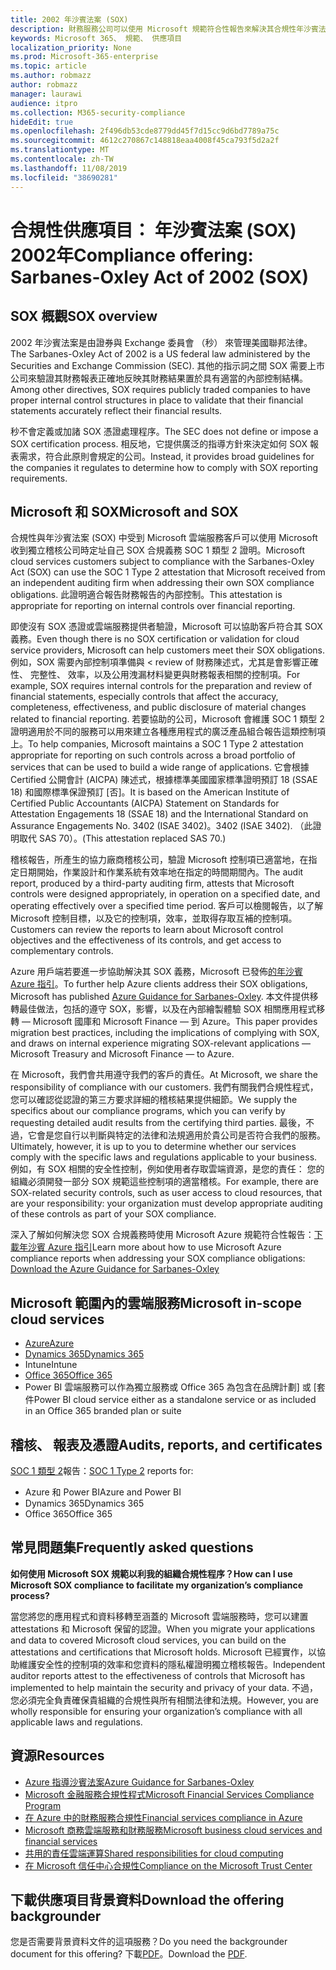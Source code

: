 ```yaml
---
title: 2002 年沙賓法案 (SOX)
description: 財務服務公司可以使用 Microsoft 規範符合性報告來解決其合規性年沙賓法案。
keywords: Microsoft 365、 規範、 供應項目
localization_priority: None
ms.prod: Microsoft-365-enterprise
ms.topic: article
ms.author: robmazz
author: robmazz
manager: laurawi
audience: itpro
ms.collection: M365-security-compliance
hideEdit: true
ms.openlocfilehash: 2f496db53cde8779dd45f7d15cc9d6bd7789a75c
ms.sourcegitcommit: 4612c270867c148818eaa4008f45ca793f5d2a2f
ms.translationtype: MT
ms.contentlocale: zh-TW
ms.lasthandoff: 11/08/2019
ms.locfileid: "38690281"
---
```

# <a name="compliance-offering-sarbanes-oxley-act-of-2002-sox"></a><span data-ttu-id="7e1e1-104">合規性供應項目： 年沙賓法案 (SOX) 2002年</span><span class="sxs-lookup"><span data-stu-id="7e1e1-104">Compliance offering: Sarbanes-Oxley Act of 2002 (SOX)</span></span>

## <a name="sox-overview"></a><span data-ttu-id="7e1e1-105">SOX 概觀</span><span class="sxs-lookup"><span data-stu-id="7e1e1-105">SOX overview</span></span>

<span data-ttu-id="7e1e1-106">2002 年沙賓法案是由證券與 Exchange 委員會 （秒） 來管理美國聯邦法律。</span><span class="sxs-lookup"><span data-stu-id="7e1e1-106">The Sarbanes-Oxley Act of 2002 is a US federal law administered by the Securities and Exchange Commission (SEC).</span></span> <span data-ttu-id="7e1e1-107">其他的指示詞之間 SOX 需要上市公司來驗證其財務報表正確地反映其財務結果置於具有適當的內部控制結構。</span><span class="sxs-lookup"><span data-stu-id="7e1e1-107">Among other directives, SOX requires publicly traded companies to have proper internal control structures in place to validate that their financial statements accurately reflect their financial results.</span></span>

<span data-ttu-id="7e1e1-108">秒不會定義或加諸 SOX 憑證處理程序。</span><span class="sxs-lookup"><span data-stu-id="7e1e1-108">The SEC does not define or impose a SOX certification process.</span></span> <span data-ttu-id="7e1e1-109">相反地，它提供廣泛的指導方針來決定如何 SOX 報表需求，符合此原則會規定的公司。</span><span class="sxs-lookup"><span data-stu-id="7e1e1-109">Instead, it provides broad guidelines for the companies it regulates to determine how to comply with SOX reporting requirements.</span></span>

## <a name="microsoft-and-sox"></a><span data-ttu-id="7e1e1-110">Microsoft 和 SOX</span><span class="sxs-lookup"><span data-stu-id="7e1e1-110">Microsoft and SOX</span></span>

<span data-ttu-id="7e1e1-111">合規性與年沙賓法案 (SOX) 中受到 Microsoft 雲端服務客戶可以使用 Microsoft 收到獨立稽核公司時定址自己 SOX 合規義務 SOC 1 類型 2 證明。</span><span class="sxs-lookup"><span data-stu-id="7e1e1-111">Microsoft cloud services customers subject to compliance with the Sarbanes-Oxley Act (SOX) can use the SOC 1 Type 2 attestation that Microsoft received from an independent auditing firm when addressing their own SOX compliance obligations.</span></span> <span data-ttu-id="7e1e1-112">此證明適合報告財務報告的內部控制。</span><span class="sxs-lookup"><span data-stu-id="7e1e1-112">This attestation is appropriate for reporting on internal controls over financial reporting.</span></span>

<span data-ttu-id="7e1e1-113">即使沒有 SOX 憑證或雲端服務提供者驗證，Microsoft 可以協助客戶符合其 SOX 義務。</span><span class="sxs-lookup"><span data-stu-id="7e1e1-113">Even though there is no SOX certification or validation for cloud service providers, Microsoft can help customers meet their SOX obligations.</span></span> <span data-ttu-id="7e1e1-114">例如，SOX 需要內部控制項準備與 < review of 財務陳述式，尤其是會影響正確性、 完整性、 效率，以及公用洩漏材料變更與財務報表相關的控制項。</span><span class="sxs-lookup"><span data-stu-id="7e1e1-114">For example, SOX requires internal controls for the preparation and review of financial statements, especially controls that affect the accuracy, completeness, effectiveness, and public disclosure of material changes related to financial reporting.</span></span> <span data-ttu-id="7e1e1-115">若要協助的公司，Microsoft 會維護 SOC 1 類型 2 證明適用於不同的服務可以用來建立各種應用程式的廣泛產品組合報告這類控制項上。</span><span class="sxs-lookup"><span data-stu-id="7e1e1-115">To help companies, Microsoft maintains a SOC 1 Type 2 attestation appropriate for reporting on such controls across a broad portfolio of services that can be used to build a wide range of applications.</span></span> <span data-ttu-id="7e1e1-116">它會根據 Certified 公開會計 (AICPA) 陳述式，根據標準美國國家標準證明預訂 18 (SSAE 18) 和國際標準保證預訂 [否]。</span><span class="sxs-lookup"><span data-stu-id="7e1e1-116">It is based on the American Institute of Certified Public Accountants (AICPA) Statement on Standards for Attestation Engagements 18 (SSAE 18) and the International Standard on Assurance Engagements No.</span></span> <span data-ttu-id="7e1e1-117">3402 (ISAE 3402)。</span><span class="sxs-lookup"><span data-stu-id="7e1e1-117">3402 (ISAE 3402).</span></span> <span data-ttu-id="7e1e1-118">（此證明取代 SAS 70）。</span><span class="sxs-lookup"><span data-stu-id="7e1e1-118">(This attestation replaced SAS 70.)</span></span>

<span data-ttu-id="7e1e1-119">稽核報告，所產生的協力廠商稽核公司，驗證 Microsoft 控制項已適當地，在指定日期開始，作業設計和作業系統有效率地在指定的時間期間內。</span><span class="sxs-lookup"><span data-stu-id="7e1e1-119">The audit report, produced by a third-party auditing firm, attests that Microsoft controls were designed appropriately, in operation on a specified date, and operating effectively over a specified time period.</span></span> <span data-ttu-id="7e1e1-120">客戶可以檢閱報告，以了解 Microsoft 控制目標，以及它的控制項，效率，並取得存取互補的控制項。</span><span class="sxs-lookup"><span data-stu-id="7e1e1-120">Customers can review the reports to learn about Microsoft control objectives and the effectiveness of its controls, and get access to complementary controls.</span></span>

<span data-ttu-id="7e1e1-121">Azure 用戶端若要進一步協助解決其 SOX 義務，Microsoft 已發佈[的年沙賓 Azure 指引](https://aka.ms/Azure-SOX-Guide)。</span><span class="sxs-lookup"><span data-stu-id="7e1e1-121">To further help Azure clients address their SOX obligations, Microsoft has published [Azure Guidance for Sarbanes-Oxley](https://aka.ms/Azure-SOX-Guide).</span></span> <span data-ttu-id="7e1e1-122">本文件提供移轉最佳做法，包括的遵守 SOX，影響，以及在內部繪製體驗 SOX 相關應用程式移轉 — Microsoft 國庫和 Microsoft Finance — 到 Azure。</span><span class="sxs-lookup"><span data-stu-id="7e1e1-122">This paper provides migration best practices, including the implications of complying with SOX, and draws on internal experience migrating SOX-relevant applications — Microsoft Treasury and Microsoft Finance — to Azure.</span></span>

<span data-ttu-id="7e1e1-123">在 Microsoft，我們會共用遵守我們的客戶的責任。</span><span class="sxs-lookup"><span data-stu-id="7e1e1-123">At Microsoft, we share the responsibility of compliance with our customers.</span></span> <span data-ttu-id="7e1e1-124">我們有關我們合規性程式，您可以確認從認證的第三方要求詳細的稽核結果提供細節。</span><span class="sxs-lookup"><span data-stu-id="7e1e1-124">We supply the specifics about our compliance programs, which you can verify by requesting detailed audit results from the certifying third parties.</span></span> <span data-ttu-id="7e1e1-125">最後，不過，它會是您自行以判斷與特定的法律和法規適用於貴公司是否符合我們的服務。</span><span class="sxs-lookup"><span data-stu-id="7e1e1-125">Ultimately, however, it is up to you to determine whether our services comply with the specific laws and regulations applicable to your business.</span></span> <span data-ttu-id="7e1e1-126">例如，有 SOX 相關的安全性控制，例如使用者存取雲端資源，是您的責任： 您的組織必須開發一部分 SOX 規範這些控制項的適當稽核。</span><span class="sxs-lookup"><span data-stu-id="7e1e1-126">For example, there are SOX-related security controls, such as user access to cloud resources, that are your responsibility: your organization must develop appropriate auditing of these controls as part of your SOX compliance.</span></span>

<span data-ttu-id="7e1e1-127">深入了解如何解決您 SOX 合規義務時使用 Microsoft Azure 規範符合性報告：[下載年沙賓 Azure 指引](https://aka.ms/Azure-SOX-Guide)</span><span class="sxs-lookup"><span data-stu-id="7e1e1-127">Learn more about how to use Microsoft Azure compliance reports when addressing your SOX compliance obligations: [Download the Azure Guidance for Sarbanes-Oxley](https://aka.ms/Azure-SOX-Guide)</span></span>

## <a name="microsoft-in-scope-cloud-services"></a><span data-ttu-id="7e1e1-128">Microsoft 範圍內的雲端服務</span><span class="sxs-lookup"><span data-stu-id="7e1e1-128">Microsoft in-scope cloud services</span></span>

- [<span data-ttu-id="7e1e1-129">Azure</span><span class="sxs-lookup"><span data-stu-id="7e1e1-129">Azure</span></span>](https://aka.ms/AzureCompliance)
- [<span data-ttu-id="7e1e1-130">Dynamics 365</span><span class="sxs-lookup"><span data-stu-id="7e1e1-130">Dynamics 365</span></span>](https://aka.ms/d365-compliance-list)
- <span data-ttu-id="7e1e1-131">Intune</span><span class="sxs-lookup"><span data-stu-id="7e1e1-131">Intune</span></span>
- [<span data-ttu-id="7e1e1-132">Office 365</span><span class="sxs-lookup"><span data-stu-id="7e1e1-132">Office 365</span></span>](https://go.microsoft.com/fwlink/p/?LinkID=2077751)
- <span data-ttu-id="7e1e1-133">Power BI 雲端服務可以作為獨立服務或 Office 365 為包含在品牌計劃] 或 [套件</span><span class="sxs-lookup"><span data-stu-id="7e1e1-133">Power BI cloud service either as a standalone service or as included in an Office 365 branded plan or suite</span></span>

## <a name="audits-reports-and-certificates"></a><span data-ttu-id="7e1e1-134">稽核、 報表及憑證</span><span class="sxs-lookup"><span data-stu-id="7e1e1-134">Audits, reports, and certificates</span></span>

<span data-ttu-id="7e1e1-135">[SOC 1 類型 2](offering-SOC.md)報告：</span><span class="sxs-lookup"><span data-stu-id="7e1e1-135">[SOC 1 Type 2](offering-SOC.md) reports for:</span></span>

- <span data-ttu-id="7e1e1-136">Azure 和 Power BI</span><span class="sxs-lookup"><span data-stu-id="7e1e1-136">Azure and Power BI</span></span>
- <span data-ttu-id="7e1e1-137">Dynamics 365</span><span class="sxs-lookup"><span data-stu-id="7e1e1-137">Dynamics 365</span></span>
- <span data-ttu-id="7e1e1-138">Office 365</span><span class="sxs-lookup"><span data-stu-id="7e1e1-138">Office 365</span></span>

## <a name="frequently-asked-questions"></a><span data-ttu-id="7e1e1-139">常見問題集</span><span class="sxs-lookup"><span data-stu-id="7e1e1-139">Frequently asked questions</span></span>

<span data-ttu-id="7e1e1-140">**如何使用 Microsoft SOX 規範以利我的組織合規性程序？**</span><span class="sxs-lookup"><span data-stu-id="7e1e1-140">**How can I use Microsoft SOX compliance to facilitate my organization’s compliance process?**</span></span>

<span data-ttu-id="7e1e1-141">當您將您的應用程式和資料移轉至涵蓋的 Microsoft 雲端服務時，您可以建置 attestations 和 Microsoft 保留的認證。</span><span class="sxs-lookup"><span data-stu-id="7e1e1-141">When you migrate your applications and data to covered Microsoft cloud services, you can build on the attestations and certifications that Microsoft holds.</span></span> <span data-ttu-id="7e1e1-142">Microsoft 已經實作，以協助維護安全性的控制項的效率和您資料的隱私權證明獨立稽核報告。</span><span class="sxs-lookup"><span data-stu-id="7e1e1-142">Independent auditor reports attest to the effectiveness of controls that Microsoft has implemented to help maintain the security and privacy of your data.</span></span> <span data-ttu-id="7e1e1-143">不過，您必須完全負責確保貴組織的合規性與所有相關法律和法規。</span><span class="sxs-lookup"><span data-stu-id="7e1e1-143">However, you are wholly responsible for ensuring your organization’s compliance with all applicable laws and regulations.</span></span>

## <a name="resources"></a><span data-ttu-id="7e1e1-144">資源</span><span class="sxs-lookup"><span data-stu-id="7e1e1-144">Resources</span></span>

- [<span data-ttu-id="7e1e1-145">Azure 指導沙賓法案</span><span class="sxs-lookup"><span data-stu-id="7e1e1-145">Azure Guidance for Sarbanes-Oxley</span></span>](https://aka.ms/Azure-SOX-Guide)
- [<span data-ttu-id="7e1e1-146">Microsoft 金融服務合規性程式</span><span class="sxs-lookup"><span data-stu-id="7e1e1-146">Microsoft Financial Services Compliance Program</span></span>](https://www.microsoft.com/download/details.aspx?id=55332)
- [<span data-ttu-id="7e1e1-147">在 Azure 中的財務服務合規性</span><span class="sxs-lookup"><span data-stu-id="7e1e1-147">Financial services compliance in Azure</span></span>](https://azure.microsoft.com/resources/videos/azurecon-2015-financial-services-compliance-in-azure/)
- [<span data-ttu-id="7e1e1-148">Microsoft 商務雲端服務和財務服務</span><span class="sxs-lookup"><span data-stu-id="7e1e1-148">Microsoft business cloud services and financial services</span></span>](https://www.microsoft.com/trustcenter/cloudservices/financialservices)
- [<span data-ttu-id="7e1e1-149">共用的責任雲端運算</span><span class="sxs-lookup"><span data-stu-id="7e1e1-149">Shared responsibilities for cloud computing</span></span>](https://aka.ms/sharedresponsibility)
- [<span data-ttu-id="7e1e1-150">在 Microsoft 信任中心合規性</span><span class="sxs-lookup"><span data-stu-id="7e1e1-150">Compliance on the Microsoft Trust Center</span></span>](https://www.microsoft.com/trust-center/compliance/compliance-overview)

## <a name="download-the-offering-backgrounder"></a><span data-ttu-id="7e1e1-151">下載供應項目背景資料</span><span class="sxs-lookup"><span data-stu-id="7e1e1-151">Download the offering backgrounder</span></span>

<span data-ttu-id="7e1e1-152">您是否需要背景資料文件的這項服務？</span><span class="sxs-lookup"><span data-stu-id="7e1e1-152">Do you need the backgrounder document for this offering?</span></span> <span data-ttu-id="7e1e1-153">下載[PDF](https://download.microsoft.com/download/5/D/2/5D278460-AF57-470F-B166-5BD9258BCE3E/SOX-Compliance.pdf)。</span><span class="sxs-lookup"><span data-stu-id="7e1e1-153">Download the [PDF](https://download.microsoft.com/download/5/D/2/5D278460-AF57-470F-B166-5BD9258BCE3E/SOX-Compliance.pdf).</span></span>
